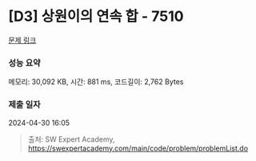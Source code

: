 # [D3] 상원이의 연속 합 - 7510 

[문제 링크](https://swexpertacademy.com/main/code/problem/problemDetail.do?contestProbId=AWoEzJFa2A4DFARq) 

### 성능 요약

메모리: 30,092 KB, 시간: 881 ms, 코드길이: 2,762 Bytes

### 제출 일자

2024-04-30 16:05



> 출처: SW Expert Academy, https://swexpertacademy.com/main/code/problem/problemList.do